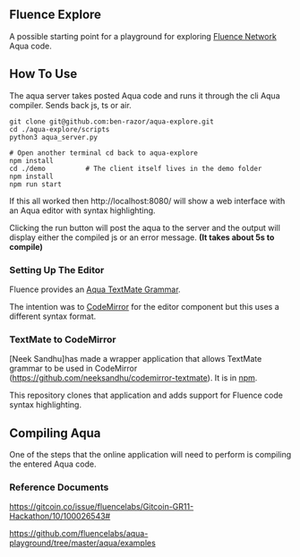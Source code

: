 ## Fluence Explore

A possible starting point for a playground for exploring [Fluence Network](https://fluence.network/) Aqua code.

## How To Use

The aqua server takes posted Aqua code and runs it through the cli Aqua compiler. Sends back js, ts or air.

```
git clone git@github.com:ben-razor/aqua-explore.git
cd ./aqua-explore/scripts
python3 aqua_server.py
```

```
# Open another terminal cd back to aqua-explore
npm install
cd ./demo          # The client itself lives in the demo folder
npm install
npm run start
```

If this all worked then http://localhost:8080/ will show a web interface with an Aqua editor with syntax highlighting. 

Clicking the run button will post the aqua to the server and the output will display either the compiled js or an error message. **(It takes about 5s to compile)** 

### Setting Up The Editor

Fluence provides an [Aqua TextMate Grammar](https://github.com/fluencelabs/aqua-vscode/blob/main/syntaxes/aqua.tmLanguage.json).

The intention was to [CodeMirror](https://codemirror.net/) for the editor component but this uses a different syntax format.

### TextMate to CodeMirror

[Neek Sandhu]has made a wrapper application that allows TextMate grammar to be used in CodeMirror (https://github.com/neeksandhu/codemirror-textmate). It is in [npm](https://npm.io/package/codemirror-textmate).

This repository clones that application and adds support for Fluence code syntax highlighting.

## Compiling Aqua

One of the steps that the online application will need to perform is compiling the entered Aqua code.

### Reference Documents

https://gitcoin.co/issue/fluencelabs/Gitcoin-GR11-Hackathon/10/100026543#

https://github.com/fluencelabs/aqua-playground/tree/master/aqua/examples
